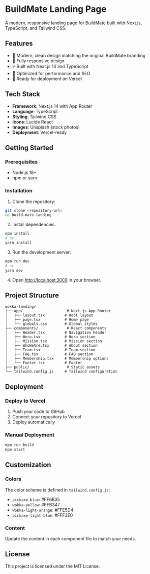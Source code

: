 # BuildMate Landing Page

A modern, responsive landing page for BuildMate built with Next.js, TypeScript, and Tailwind CSS.

## Features

- 🎨 Modern, clean design matching the original BuildMate branding
- 📱 Fully responsive design
- ⚡ Built with Next.js 14 and TypeScript
- 🎯 Optimized for performance and SEO
- 🚀 Ready for deployment on Vercel

## Tech Stack

- **Framework**: Next.js 14 with App Router
- **Language**: TypeScript
- **Styling**: Tailwind CSS
- **Icons**: Lucide React
- **Images**: Unsplash (stock photos)
- **Deployment**: Vercel-ready

## Getting Started

### Prerequisites

- Node.js 18+
- npm or yarn

### Installation

1. Clone the repository:

```bash
git clone <repository-url>
cd build-mate-landing
```

2. Install dependencies:

```bash
npm install
# or
yarn install
```

3. Run the development server:

```bash
npm run dev
# or
yarn dev
```

4. Open [http://localhost:3000](http://localhost:3000) in your browser.

## Project Structure

```
wokka-landing/
├── app/                    # Next.js App Router
│   ├── layout.tsx         # Root layout
│   ├── page.tsx           # Home page
│   └── globals.css        # Global styles
├── components/             # React components
│   ├── Header.tsx         # Navigation header
│   ├── Hero.tsx           # Hero section
│   ├── Mission.tsx        # Mission section
│   ├── WhoWeAre.tsx       # About section
│   ├── Team.tsx           # Team section
│   ├── FAQ.tsx            # FAQ section
│   ├── Membership.tsx     # Membership options
│   └── Footer.tsx         # Footer
├── public/                 # Static assets
└── tailwind.config.js     # Tailwind configuration
```

## Deployment

### Deploy to Vercel

1. Push your code to GitHub
2. Connect your repository to Vercel
3. Deploy automatically

### Manual Deployment

```bash
npm run build
npm start
```

## Customization

### Colors

The color scheme is defined in `tailwind.config.js`:

- `pickaxe-blue`: #FF6B35
- `wokka-yellow`: #FFB347
- `wokka-light-orange`: #FFE5D4
- `pickaxe-light-blue`: #FFF3E0

### Content

Update the content in each component file to match your needs.

## License

This project is licensed under the MIT License.
